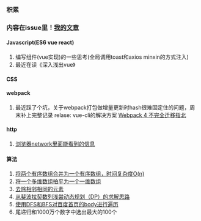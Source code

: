 ### 积累
### 内容在issue里！[我的文章](https://github.com/Moriarty02/blog/issues)
#### Javascript(ES6 vue react)
1. 编写组件(vue实现)的一些思考(全局调用toast和axios minxin的方式注入)
2. 最近在读《深入浅出vue》


#### CSS
#### webpack
1. 最近踩了个坑，关于webpack打包做增量更新时hash很难固定住的问题，周末补上完整记录
relase: vue-cli的解决方案 [Webpack 4 不完全迁移指北](https://github.com/dwqs/blog/issues/60)
#### http
1. [ 浏览器network里面能看到的信息](https://github.com/Moriarty02/blog/issues/5)
#### 算法
1. [将两个有序数组合并为一个有序数组，时间复杂度O(n)](https://github.com/Moriarty02/blog/issues/1)
2. [将一个多维数组拍平为一个一维数组](https://github.com/Moriarty02/blog/issues/2)
3. [去除相邻相同的元素](https://github.com/Moriarty02/blog/issues/3)
4. [从斐波拉契数列浅尝动态规划（DP）的求解思路 ](https://github.com/Moriarty02/blog/issues/4)
5. [使用DFS和BFS对百度首页的body进行遍历](https://github.com/Moriarty02/blog/issues/6)
6. 尾递归和1000万个数字中选出最大的100个